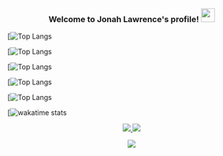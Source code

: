 <h3 align="center">
  Welcome to Jonah Lawrence's profile!
  <img src="https://media.giphy.com/media/Y00jEQ4f3H2c13bDSh/giphy.gif" width="28">
</h3>

[![Top Langs](https://github-readme-stats.vercel.app/api/top-langs/?username=ID29TH)

[![Top Langs](https://github-readme-stats.vercel.app/api/top-langs/?username=ID29TH&exclude_repo=github-readme-stats,anuraghazra.github.io)

[![Top Langs](https://github-readme-stats.vercel.app/api/top-langs/?username=ID29TH&hide=javascript,html)

[![Top Langs](https://github-readme-stats.vercel.app/api/top-langs/?username=ID29TH&langs_count=8)

[![Top Langs](https://github-readme-stats.vercel.app/api/top-langs/?username=ID29TH&layout=compact)

[![wakatime stats](https://github-readme-stats.vercel.app/api/wakatime?username=ECqStudio)

<p align="center">
<span>
  <a href="https://github.com/ID29TH">
    <img src="https://github-readme-stats.vercel.app/api?username=ID29TH&show_icons=true&theme=vision-friendly-dark&custom_title= &bg_color=22272e&hide_border=true" />
  </a>  
</span>
<span>
  <a href="https://github.com/ID29TH">
    <img src="http://github-readme-streak-stats.herokuapp.com?user=ID29TH&theme=dark&hide_border=true&background=22272E&ring=DC9A18&fire=DD2727&currStreakLabel=DC9A18&sideNums=DC9A18" />
  </a>  
</span>
</p>
<p align="center">
  <a href="https://github.com/ID29TH">
    <img src="https://github-readme-stats.vercel.app/api?username=ID29TH&show_icons=true&theme=vision-friendly-dark&custom_title=📕 : ꜱ ᴛ ᴀ ᴛ ᴜ ꜱ&bg_color=22272e&hide_border=true" />
  </a>
</p>

